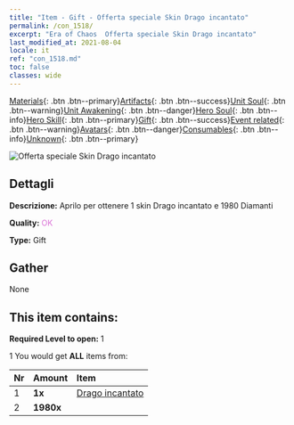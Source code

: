 ```yaml
---
title: "Item - Gift - Offerta speciale Skin Drago incantato"
permalink: /con_1518/
excerpt: "Era of Chaos  Offerta speciale Skin Drago incantato"
last_modified_at: 2021-08-04
locale: it
ref: "con_1518.md"
toc: false
classes: wide
---
```

 [Materials](/ItemsIT/){: .btn .btn--primary}[Artifacts](/ItemsIT/Artifacts/){: .btn .btn--success}[Unit Soul](/ItemsIT/UnitSoul/){: .btn .btn--warning}[Unit Awakening](/ItemsIT/UnitAwakening/){: .btn .btn--danger}[Hero Soul](/ItemsIT/HeroSoul/){: .btn .btn--info}[Hero Skill](/ItemsIT/HeroSkill/){: .btn .btn--primary}[Gift](/ItemsIT/Gift/){: .btn .btn--success}[Event related](/ItemsIT/Events/){: .btn .btn--warning}[Avatars](/ItemsIT/Avatars/){: .btn .btn--danger}[Consumables](/ItemsIT/Consumables/){: .btn .btn--info}[Unknown](/ItemsIT/Unknown/){: .btn .btn--primary}

 ![Offerta speciale Skin Drago incantato](/images/t/i_907132.png)

## Dettagli
 **Descrizione:** Aprilo per ottenere 1 skin Drago incantato e 1980 Diamanti

 **Quality:** <span style="color: #DA70D6">OK</span>

 **Type:** Gift

## Gather

  None

## This item contains:

 **Required Level to open:** 1

 1 You would get **ALL** items  from:

  | Nr | Amount |     Item    |
  |:---|:-------|:------------|
  | 1 |  **1x** | [Drago incantato](/ItemsIT/con_1073/) |  | 
  | 2 |  **1980x** | <i class="fas fa-gem"/> |  | 

